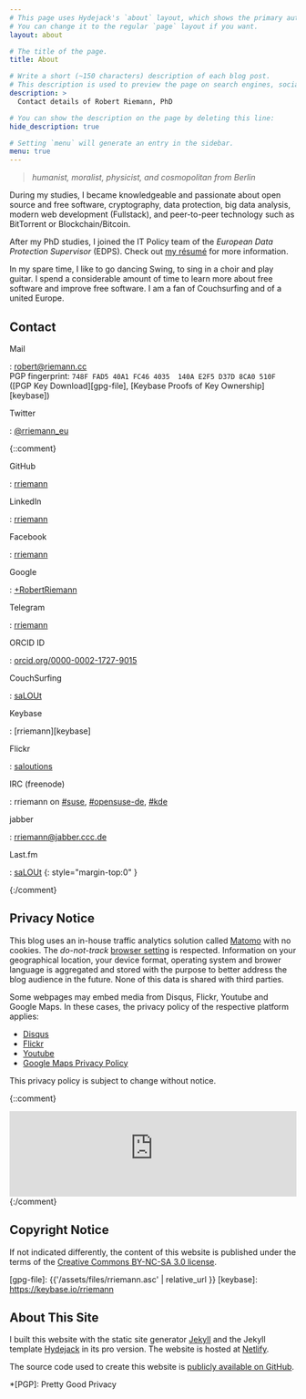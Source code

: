 ```yaml
---
# This page uses Hydejack's `about` layout, which shows the primary author's picture and about text at the top.
# You can change it to the regular `page` layout if you want.
layout: about

# The title of the page.
title: About

# Write a short (~150 characters) description of each blog post.
# This description is used to preview the page on search engines, social media, etc.
description: >
  Contact details of Robert Riemann, PhD

# You can show the description on the page by deleting this line:
hide_description: true

# Setting `menu` will generate an entry in the sidebar.
menu: true
---
```


> *humanist, moralist, physicist, and cosmopolitan from Berlin*

During my studies, I became knowledgeable and passionate about open source and free software, cryptography, data protection, big data analysis, modern web development (Fullstack), and peer-to-peer technology such as BitTorrent or Blockchain/Bitcoin.

After my PhD studies, I joined the IT Policy team of the *European Data Protection Supervisor* (EDPS). Check out [my résumé](../resume.md) for more information.

In my spare time, I like to go dancing Swing, to sing in a choir and play guitar. I spend a considerable amount of time to learn more about free software and improve free software. I am a fan of Couchsurfing and of
a united Europe.

## Contact

Mail

: <robert@riemann.cc>   
  PGP fingerprint: `748F FAD5 40A1 FC46 4035  140A E2F5 D37D 8CA0 510F` ([PGP Key Download][gpg-file], [Keybase Proofs of Key Ownership][keybase])

Twitter

: [@rriemann_eu](https://twitter.com/rriemann_eu)

{::comment}

GitHub

: [rriemann](http://github.com/rriemann)

LinkedIn

: [rriemann](https://www.linkedin.com/in/rriemann/)

Facebook

: [rriemann](https://www.facebook.com/rriemann)

Google

: [+RobertRiemann](https://plus.google.com/+RobertRiemann?rel=author)

Telegram

: [rriemann](https://telegram.me/rriemann)

ORCID ID

: [orcid.org/0000-0002-1727-9015](https://orcid.org/0000-0002-1727-9015)

CouchSurfing

: [saLOUt](http://www.couchsurfing.org/people/salout)

Keybase

: [rriemann][keybase]

Flickr

: [saloutions](https://www.flickr.com/photos/27621704@N07/)

IRC (freenode)

: rriemann on [#suse](irc://chat.freenode.org/suse),
  [#opensuse-de](irc://chat.freenode.org/opensuse-de),
  [#kde](irc://chat.freenode.org/kde)

jabber

: <rriemann@jabber.ccc.de>

Last.fm

: [saLOUt](https://www.last.fm/user/saLOUt)
{: style="margin-top:0" }

{:/comment}

## Privacy Notice

This blog uses an in-house traffic analytics solution called [Matomo](https://matomo.org) with no cookies. The *do-not-track* [browser setting](http://donottrack.us/) is respected. Information on your geographical location, your device format, operating system and brower language is aggregated and stored with the purpose to better address the blog audience in the future. None of this data is shared with third parties.

Some webpages may embed media from Disqus, Flickr, Youtube and Google Maps. In these cases, the privacy policy of the respective platform applies:

- [Disqus](https://help.disqus.com/terms-and-policies/disqus-privacy-policy)
- [Flickr](https://www.smugmug.com/about/privacy-flickr)
- [Youtube](https://policies.google.com/privacy)
- [Google Maps Privacy Policy](https://www.google.com/intl/en-GB_BE/help/terms_maps.html)

This privacy policy is subject to change without notice.

{::comment}
<iframe style="border: 0; width: 100%;" src="https://rriemann.rigel.uberspace.de/piwik/index.php?module=CoreAdminHome&action=optOut&language={{site.lang}}"></iframe>
{:/comment}


## Copyright Notice

If not indicated differently, the content of this website is published under the terms of the
[Creative Commons BY-NC-SA 3.0 license][cc].

[cc]: http://creativecommons.org/licenses/by-nc-sa/3.0/ "Creative Commons Attribution-NonCommercial-ShareAlike 2.0 Generic"
[gpg-file]: {{'/assets/files/rriemann.asc' | relative_url }}
[keybase]: https://keybase.io/rriemann

## About This Site

I built this website with the static site generator [Jekyll](https://jekylrb.com) and the Jekyll template [Hydejack](https://qwtel.com/hydejack/) in its pro version. The website is hosted at [Netlify](https://netlify.com/).

The source code used to create this website is [publicly available on GitHub](https://github.com/rriemann/blog.riemann.cc/).

*[PGP]: Pretty Good Privacy
